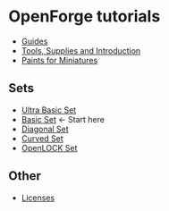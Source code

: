 # OpenForge tutorials

* [Guides](guides/README.md)
* [Tools, Supplies and Introduction](sets/README.md)
* [Paints for Miniatures](sets/paints.md)

## Sets

* [Ultra Basic Set](sets/ultra_basic.md)
* [Basic Set](sets/basic.md) <- Start here
* [Diagonal Set](sets/diagonal.md)
* [Curved Set](sets/curved.md)
* [OpenLOCK Set](sets/openlock.md)
<!--
* [Hallway Set](hallway.md)
* [Options](options.md)
-->

## Other

* [Licenses](license.md)
